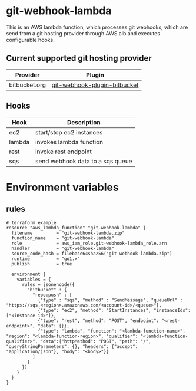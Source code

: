 git-webhook-lambda
==================

This is an AWS lambda function, which processes git webhooks, which are send from
a git hosting provider through AWS alb and executes configurable hooks.

Current supported git hosting provider
--------------------------------------

| Provider      | Plugin                                                                                      |
|---------------|---------------------------------------------------------------------------------------------|
| bitbucket.org | [git-webhook-plugin-bitbucket](https://github.com/lscheidler/git-webhook-plugin-bitbucket)  |

Hooks
-----

| Hook    | Description                       |
|---------|-----------------------------------|
| ec2     | start/stop ec2 instances          |
| lambda  | invokes lambda function           |
| rest    | invoke rest endpoint              |
| sqs     | send webhook data to a sqs queue  |


Environment variables
=====================

rules
-----

```
# terraform example
resource "aws_lambda_function" "git-webhook-lambda" {
  filename         = "git-webhook-lambda.zip"
  function_name    = "git-webhook-lambda"
  role             = aws_iam_role.git-webhook-lambda_role.arn
  handler          = "git-webhook-lambda"
  source_code_hash = filebase64sha256("git-webhook-lambda.zip")
  runtime          = "go1.x"
  publish          = true

  environment {
    variables = {
      rules = jsonencode({
        "bitbucket" : {
          "repo:push" : [
            {"type" : "sqs", "method" : "SendMessage", "queueUrl" : "https://sqs.<region>.amazonaws.com/<account-id>/<queue>"},
            {"type": "ec2", "method": "StartInstances", "instanceIds": ["<instance-id>"]},
            {"type": "rest", "method": "POST", "endpoint": "<rest-endpoint>", "data": {}},
            {"type": "lambda", "function": "<lambda-function-name>", "region": "<lambda-function-region>", "qualifier": "<lambda-function-qualifier>", "data":{"httpMethod": "POST", "path": "/", "queryStringParameters": {}, "headers": {"accept": "application/json"}, "body": "<body>"}}
          ]
        }
      })
    }
  }
}
```
